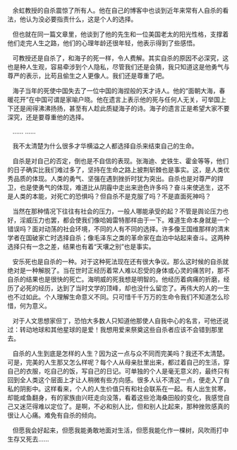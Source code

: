 <p>&nbsp;&nbsp;&nbsp;余虹教授的自杀震惊了所有人。他在自己的博客中也谈到近年来常有人自杀的看法，他认为没必要指责什么，这是个人的选择。</p><p>&nbsp;&nbsp;&nbsp;但也就在同一篇文章里，他谈到了他的先生和一位美国老太的阳光性格，支撑着他们走完人生之路，他们的心理年龄还很年轻，他表示得到了些感悟。</p><p>&nbsp;&nbsp;&nbsp;可教授还是自杀了，和海子的死一样，令人费解。其实自杀的原因不必深究，这也是种人生观，容易牵涉到个人隐私，尽管我们还是会猜，我只知道这是他勇气与尊严的表示，比苟且偷生之人更像人。我们还是尊重了吧。</p><p>&nbsp;&nbsp;&nbsp;海子当年的死使中国失去了一位中国的海捏般的天才诗人。他的“面朝大海，春暖花开”在中国可谓是家喻户晓。他在遗言上表示他的死与任何人无关，可举国上下还是闹得沸沸扬扬，甚至有人趁此质疑海子的诗。海子的遗言正是希望大家不要深究，还是要尊重他的选择。</p><p>&nbsp;&nbsp;&nbsp;...... ......</p><p>&nbsp;&nbsp;&nbsp;我不太清楚为什么很多才华横溢之人都选择自杀来结束自己的生命。</p><p>&nbsp;&nbsp;&nbsp;自杀是对自己的否定，倒也是不自信的表现。张海迪、史铁生、霍金等等，他们的日子确实比我们难过多了，坚持在生命之路上披荆斩棘也是事实。这，是人类优秀品质的体现。人类的勇气、坚强在遇到挫折时犹为突出。自杀也是对尊严的捍卫，也是使勇气的体现，难道比从阴霾中走出来逊色许多吗？奋斗来使逃生，这不是人类的本能，对死亡的恐惧吗？但自杀不是克服了吗？不是直面死神吗？</p><p>&nbsp;&nbsp;&nbsp;当然在那种情况下往往有社会的压力，一般人哪能承受的起？不管是舆论压力也好，淫威压力也罢，都会使我们像哈姆雷特那样由于一下。难道生命本身就是一个错误吗？面对动荡的社会环境，不同的人有不同的选择。许多像王国维那样的清末学者在国破家亡时选择自杀；像毛泽东之类的革命家在血泊中站起来奋斗。这两种选择只有一念之差，结果也有着“天壤之别”也是事实。</p><p>&nbsp;&nbsp;&nbsp;安乐死也是自杀的一种。对于这种死法现在还有很大争议。那么这时候的自杀就绝对是一种解脱了。当在世时正经历着常人难以忍受的身体或心灵的痛苦时，那不自杀的结果也是很快的死亡。海明威的死我想是明智的。他经历着病痛的折磨，经历了必死的经历，达到了当时文学的顶峰，却也没什么留恋了。再伟大的人的一生也不过如此。个人理解生命意义不同。只可惜千千万万的生命令我们不知道怎么珍惜，何为意义。</p><p>&nbsp;&nbsp;&nbsp;对于人文思想家但丁，恐怕大多数人只知道他那使人自我中心的名言，可他还说过：转动地球和其他星球的是爱！我想用爱来祭奠这些自杀者应该不会错到那里去。</p><p>&nbsp;&nbsp;&nbsp;自杀的人生到底是怎样的人生？因为这一点与众不同而完美吗？我还不太清楚。可是，完美的人生那又怎么样呢？每个人从母亲肚里出来，都过着自己的生活，穿自己的衣服，吃自己的饭，写自己的日记。可单独的个人是毫无意义的，最终只有回到全人类这个层面上才让人稍微有些方向感。很多人认不清这一点，便走入了自私的阴影中。这样看来，个人的人生价值只有和社会联系在一起。有人出生贫寒，却能咸鱼翻身，有的家族由兴旺走向没落，看着这些沧海桑田般的变化，我感觉自己又迷茫得难以定位了。是啊，不必和别人比，但和别人比起来，那种挫败感真的很让人心痛。难免有自杀的倾向。</p><p>&nbsp;&nbsp;&nbsp;但愿我会好起来，但愿我能勇敢地面对生活，但愿我能化作一棵树，风吹雨打中生存又死去......</p>
